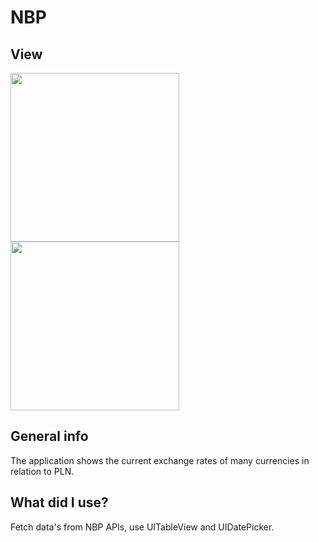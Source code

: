 # NBP
## View
<img src="https://i.ibb.co/wLCT8h6/z.png" width="270"> <img src="https://i.ibb.co/jRcBYYD/z2.png" width="270">

## General info
The application shows the current exchange rates of many currencies in relation to PLN.
	
## What did I use?
Fetch data's from NBP APIs, use UITableView and UIDatePicker.
